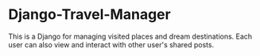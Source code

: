 # Django-Travel-Manager
This is a Django for managing visited places and dream destinations. Each user can also view and interact with other user's shared posts.
